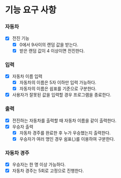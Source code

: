 # 기능 요구 사항

### 자동차
- [x] 전진 기능
    - [x] 0에서 9사이의 랜덤 값을 받는다.
    - [x] 받은 랜덤 값이 4 이상이면 전진한다.

### 입력
- [x] 자동차 이름 입력
    - [x] 자동차의 이름은 5자 이하만 입력 가능하다.
    - [x] 자동자의 이름은 쉽표를 기준으로 구분한다.
- [x] 사용자가 잘못된 값을 입력할 경우 프로그램을 종료한다.

### 출력
- [x] 전진하는 자동차를 출력할 때 자동차 이름을 같이 출력한다.
- [x] 우승자 출력
    - [x] 자동차 경주를 완료한 후 누가 우승했는지 출력한다.
    - [x] 우승자가 여러 명인 경우 쉼표(,)를 이용하여 구분한다.

### 자동차 경주
- [x] 우승자는 한 명 이상 가능하다.
- [x] 자동차 경주는 5회로 고정으로 진행한다.
